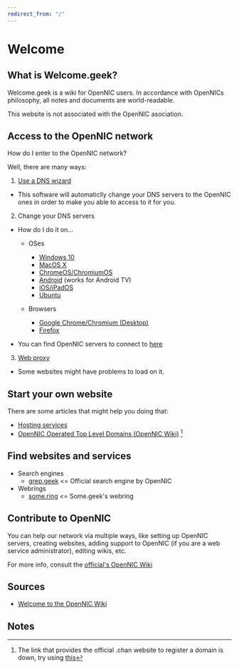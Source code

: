```yaml
---
redirect_from: "/"
---
```


# Welcome

## What is Welcome.geek?
Welcome.geek is a wiki for OpenNIC users. In accordance with OpenNICs philosophy, all notes and documents are world-readable.

This website is not associated with the OpenNIC asociation.

## Access to the OpenNIC network
How do I enter to the OpenNIC network?

Well, there are many ways:

1. [Use a DNS wizard](https://wiki.opennic.org/start#dns_wizards)
  - This software will automaticlly change your DNS servers to the OpenNIC ones in order to make you able to access to it for you.

2. Change your DNS servers
  - How do I do it on...

    * OSes
      - [Windows 10](https://youtu.be/TqTUk5GgmQ8)
      - [MacOS X](https://youtu.be/9Gs5knX-j0I)
      - [ChromeOS/ChromiumOS](https://youtu.be/rlLZOyE0Seo?t=84)
      - [Android](https://youtu.be/JDeFl4J_GZo) (works for Android TV)
      - [iOS/iPadOS](https://youtu.be/rYubBbnlqVU)
      - [Ubuntu](https://askubuntu.com/questions/346838/how-do-i-configure-my-dns-settings-in-ubuntu-server)

    * Browsers
      - [Google Chrome/Chromium (Desktop)](https://youtu.be/rlLZOyE0Seo?t=15)
      - [Firefox](https://youtu.be/St3ap_teeQI)

  - You can find OpenNIC servers to connect to [here](https://servers.opennic.org)

3. [Web proxy](http://proxy.opennic.org)
  - Some websites might have problems to load on it.

## Start your own website
There are some articles that might help you doing that:
* [Hosting services](hosting)
* [OpenNIC Operated Top Level Domains (OpenNIC Wiki)](https://wiki.opennic.org/opennic/dot) [^1]

## Find websites and services
- Search engines
  - [grep.geek](http://grep.geek) <= Official search engine by OpenNIC
- Webrings
  - [some.ring](http://some.geek/ring/) <= Some.geek's webring

## Contribute to OpenNIC
You can help our network via multiple ways, like setting up OpenNIC servers, creating websites, adding support to OpenNIC (if you are a web service administrator), editing wikis, etc.

For more info, consult the [official's OpenNIC Wiki](https://wiki.opennic.org/start)

## Sources
- [Welcome to the OpenNIC Wiki](https://wiki.opennic.org/start)

## Notes
[^1]: The link that provides the official .chan website to register a domain is down, try using [this](http://opennic.chan/register/)
